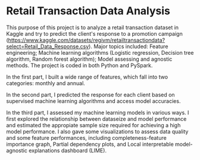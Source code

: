 # Retail Transaction Data Analysis

This purpose of this project is to analyze a retail transaction dataset in Kaggle and try to predict the client's response to a promotion campaign (https://www.kaggle.com/datasets/regivm/retailtransactiondata?select=Retail_Data_Response.csv). Major topics included: Feature engineering; Machine learning algorithms (Logistic regression, Decision tree algorithm, Random forest algorithm); Model assessing and agnostic methods. The project is coded in both Python and PySpark.

In the first part, I built a wide range of features, which fall into two categories: monthly and annual.

In the second part, I predicted the response for each client based on supervised machine learning algorithms and access model accuracies.

In the third part, I assessed my machine learning models in various ways. I first explored the relationship between dataseize and model performance and estimated the appropiate sample size required for achieving a high model performance. I also gave some visualizations to assess data quality and some feature performances, including completeness-feature importance graph, Partial dependency plots, and Local interpretable model-agnostic explanations dashboard (LIME).
